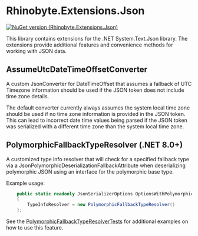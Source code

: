 # Rhinobyte.Extensions.Json

[![NuGet version (Rhinobyte.Extensions.Json)](https://img.shields.io/nuget/v/Rhinobyte.Extensions.Json.svg?style=flat)](https://www.nuget.org/packages/Rhinobyte.Extensions.Json/)

This library contains extensions for the .NET System.Text.Json library. The extensions provide additional features and convenience methods for working with JSON data.


## AssumeUtcDateTimeOffsetConverter

A custom JsonConverter for DateTimeOffset that assumes a fallback of UTC Timezone information should be used if the JSON token does not include time zone details.

The default converter currently always assumes the system local time zone should be used if no time zone information is provided in the JSON token. This can lead to incorrect date time values being parsed if the JSON token was serialized with a different time zone than the system local time zone.

## PolymorphicFallbackTypeResolver (.NET 8.0+)

A customized type info resolver that will check for a specified fallback type via a JsonPolymorphicDeserializationFallbackAttribute when deserializing polymorphic JSON using an interface for the polymorphic base type.

Example usage:
```cs
    public static readonly JsonSerializerOptions OptionsWithPolymorphicFallbackTypeResolver = new JsonSerializerOptions
    {
        TypeInfoResolver = new PolymorphicFallbackTypeResolver()
    };
```

See the [PolymorphicFallbackTypeResolverTests](./Rhinobyte.Extensions.Json.Tests/PolymorphicFallbackTypeResolverTests.cs) for additional examples on how to use this feature.
